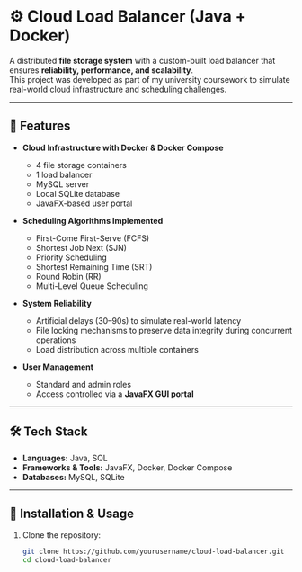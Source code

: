 # ⚙️ Cloud Load Balancer (Java + Docker)

A distributed **file storage system** with a custom-built load balancer that ensures **reliability, performance, and scalability**.  
This project was developed as part of my university coursework to simulate real-world cloud infrastructure and scheduling challenges.

---

## 🚀 Features
- **Cloud Infrastructure with Docker & Docker Compose**  
  - 4 file storage containers  
  - 1 load balancer  
  - MySQL server  
  - Local SQLite database  
  - JavaFX-based user portal  

- **Scheduling Algorithms Implemented**
  - First-Come First-Serve (FCFS)  
  - Shortest Job Next (SJN)  
  - Priority Scheduling  
  - Shortest Remaining Time (SRT)  
  - Round Robin (RR)  
  - Multi-Level Queue Scheduling  

- **System Reliability**
  - Artificial delays (30–90s) to simulate real-world latency  
  - File locking mechanisms to preserve data integrity during concurrent operations  
  - Load distribution across multiple containers  

- **User Management**
  - Standard and admin roles  
  - Access controlled via a **JavaFX GUI portal**  

---

## 🛠️ Tech Stack
- **Languages:** Java, SQL  
- **Frameworks & Tools:** JavaFX, Docker, Docker Compose  
- **Databases:** MySQL, SQLite  

---


## 🔧 Installation & Usage
1. Clone the repository:
   ```bash
   git clone https://github.com/yourusername/cloud-load-balancer.git
   cd cloud-load-balancer
